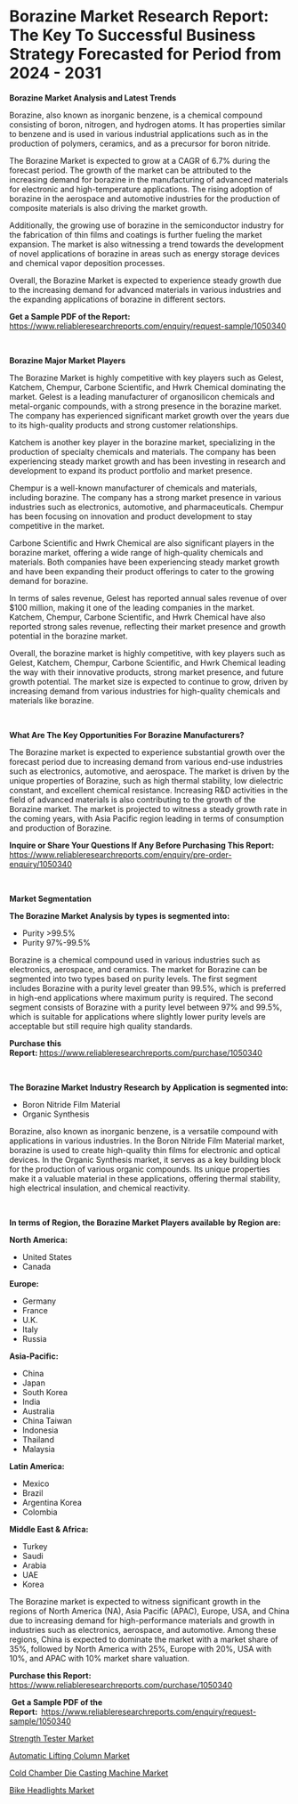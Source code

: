 <p><h1>Borazine Market Research Report: The Key To Successful Business Strategy Forecasted for Period from 2024 - 2031</h1></p><p><strong>Borazine Market Analysis and Latest Trends</strong></p>
<p><p>Borazine, also known as inorganic benzene, is a chemical compound consisting of boron, nitrogen, and hydrogen atoms. It has properties similar to benzene and is used in various industrial applications such as in the production of polymers, ceramics, and as a precursor for boron nitride.</p><p>The Borazine Market is expected to grow at a CAGR of 6.7% during the forecast period. The growth of the market can be attributed to the increasing demand for borazine in the manufacturing of advanced materials for electronic and high-temperature applications. The rising adoption of borazine in the aerospace and automotive industries for the production of composite materials is also driving the market growth.</p><p>Additionally, the growing use of borazine in the semiconductor industry for the fabrication of thin films and coatings is further fueling the market expansion. The market is also witnessing a trend towards the development of novel applications of borazine in areas such as energy storage devices and chemical vapor deposition processes.</p><p>Overall, the Borazine Market is expected to experience steady growth due to the increasing demand for advanced materials in various industries and the expanding applications of borazine in different sectors.</p></p>
<p><strong>Get a Sample PDF of the Report:&nbsp;</strong> <a href="https://www.reliableresearchreports.com/enquiry/request-sample/1050340">https://www.reliableresearchreports.com/enquiry/request-sample/1050340</a></p>
<p>&nbsp;</p>
<p><strong>Borazine Major Market Players</strong></p>
<p><p>The Borazine Market is highly competitive with key players such as Gelest, Katchem, Chempur, Carbone Scientific, and Hwrk Chemical dominating the market. Gelest is a leading manufacturer of organosilicon chemicals and metal-organic compounds, with a strong presence in the borazine market. The company has experienced significant market growth over the years due to its high-quality products and strong customer relationships.</p><p>Katchem is another key player in the borazine market, specializing in the production of specialty chemicals and materials. The company has been experiencing steady market growth and has been investing in research and development to expand its product portfolio and market presence.</p><p>Chempur is a well-known manufacturer of chemicals and materials, including borazine. The company has a strong market presence in various industries such as electronics, automotive, and pharmaceuticals. Chempur has been focusing on innovation and product development to stay competitive in the market.</p><p>Carbone Scientific and Hwrk Chemical are also significant players in the borazine market, offering a wide range of high-quality chemicals and materials. Both companies have been experiencing steady market growth and have been expanding their product offerings to cater to the growing demand for borazine.</p><p>In terms of sales revenue, Gelest has reported annual sales revenue of over $100 million, making it one of the leading companies in the market. Katchem, Chempur, Carbone Scientific, and Hwrk Chemical have also reported strong sales revenue, reflecting their market presence and growth potential in the borazine market.</p><p>Overall, the borazine market is highly competitive, with key players such as Gelest, Katchem, Chempur, Carbone Scientific, and Hwrk Chemical leading the way with their innovative products, strong market presence, and future growth potential. The market size is expected to continue to grow, driven by increasing demand from various industries for high-quality chemicals and materials like borazine.</p></p>
<p>&nbsp;</p>
<p><strong>What Are The Key Opportunities For Borazine Manufacturers?</strong></p>
<p><p>The Borazine market is expected to experience substantial growth over the forecast period due to increasing demand from various end-use industries such as electronics, automotive, and aerospace. The market is driven by the unique properties of Borazine, such as high thermal stability, low dielectric constant, and excellent chemical resistance. Increasing R&D activities in the field of advanced materials is also contributing to the growth of the Borazine market. The market is projected to witness a steady growth rate in the coming years, with Asia Pacific region leading in terms of consumption and production of Borazine.</p></p>
<p><strong>Inquire or Share Your Questions If Any Before Purchasing This Report:</strong> <a href="https://www.reliableresearchreports.com/enquiry/pre-order-enquiry/1050340">https://www.reliableresearchreports.com/enquiry/pre-order-enquiry/1050340</a></p>
<p>&nbsp;</p>
<p><strong>Market Segmentation</strong></p>
<p><strong>The Borazine Market Analysis by types is segmented into:</strong></p>
<p><ul><li>Purity >99.5%</li><li>Purity 97%-99.5%</li></ul></p>
<p><p>Borazine is a chemical compound used in various industries such as electronics, aerospace, and ceramics. The market for Borazine can be segmented into two types based on purity levels. The first segment includes Borazine with a purity level greater than 99.5%, which is preferred in high-end applications where maximum purity is required. The second segment consists of Borazine with a purity level between 97% and 99.5%, which is suitable for applications where slightly lower purity levels are acceptable but still require high quality standards.</p></p>
<p><strong>Purchase this Report:&nbsp;</strong><a href="https://www.reliableresearchreports.com/purchase/1050340">https://www.reliableresearchreports.com/purchase/1050340</a></p>
<p>&nbsp;</p>
<p><strong>The Borazine Market Industry Research by Application is segmented into:</strong></p>
<p><ul><li>Boron Nitride Film Material</li><li>Organic Synthesis</li></ul></p>
<p><p>Borazine, also known as inorganic benzene, is a versatile compound with applications in various industries. In the Boron Nitride Film Material market, borazine is used to create high-quality thin films for electronic and optical devices. In the Organic Synthesis market, it serves as a key building block for the production of various organic compounds. Its unique properties make it a valuable material in these applications, offering thermal stability, high electrical insulation, and chemical reactivity.</p></p>
<p>&nbsp;</p>
<p><strong>In terms of Region, the Borazine Market Players available by Region are:</strong></p>
<p>
    <p> <strong> North America: </strong>
        <ul>
            <li>United States</li>
            <li>Canada</li>
        </ul>
        </p> 
    <p> <strong> Europe: </strong>
        <ul>
            <li>Germany</li>
            <li>France</li>
            <li>U.K.</li>
            <li>Italy</li>
            <li>Russia</li>
        </ul>
        </p> 
    <p> <strong> Asia-Pacific: </strong>
        <ul>
            <li>China</li>
            <li>Japan</li>
            <li>South Korea</li>
            <li>India</li>
            <li>Australia</li>
            <li>China Taiwan</li>
            <li>Indonesia</li>
            <li>Thailand</li>
            <li>Malaysia</li>
        </ul>
        </p> 
    <p> <strong> Latin America: </strong>
        <ul>
            <li>Mexico</li>
            <li>Brazil</li>
            <li>Argentina Korea</li>
            <li>Colombia</li>
        </ul>
        </p> 
    <p> <strong> Middle East & Africa: </strong>
        <ul>
            <li>Turkey</li>
            <li>Saudi</li>
            <li>Arabia</li>
            <li>UAE</li>
            <li>Korea</li>
        </ul>
    </p>
    </p>
<p><p>The Borazine market is expected to witness significant growth in the regions of North America (NA), Asia Pacific (APAC), Europe, USA, and China due to increasing demand for high-performance materials and growth in industries such as electronics, aerospace, and automotive. Among these regions, China is expected to dominate the market with a market share of 35%, followed by North America with 25%, Europe with 20%, USA with 10%, and APAC with 10% market share valuation.</p></p>
<p><strong>Purchase this Report: </strong><a href="https://www.reliableresearchreports.com/purchase/1050340">https://www.reliableresearchreports.com/purchase/1050340</a></p>
<p>&nbsp;<strong>Get a Sample PDF of the Report:&nbsp;&nbsp;</strong><a href="https://www.reliableresearchreports.com/enquiry/request-sample/1050340">https://www.reliableresearchreports.com/enquiry/request-sample/1050340</a></p>
<p><strong></strong></p>
<p><p><a href="https://view.publitas.com/reportprime-1/strength-tester-market-size-market-trends-and-growth-outlook-forecasted-for-period-from-2023-to-2030/">Strength Tester Market</a></p><p><a href="https://view.publitas.com/reportprime-1/automatic-lifting-column-market-size-reflecting-a-forecast-till-2030-market-by-type-by-application-and-by-geography/">Automatic Lifting Column Market</a></p><p><a href="https://view.publitas.com/reportprime-1/cold-chamber-die-casting-machine-market-offer-valuable-insights-into-market-size-market-share-market-trends-and-projections-spanning-from-2023-to-2030/">Cold Chamber Die Casting Machine Market</a></p><p><a href="https://gentle-editor-9db.notion.site/Bike-Headlights-Market-Analysis-and-Market-Size-Global-Industry-Overview-Market-Segmentation-and-F-d1772ccb2eec469bb47e317509d43e66">Bike Headlights Market</a></p></p>